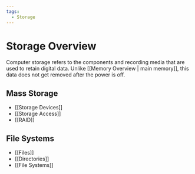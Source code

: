 ```yaml
---
tags:
  - Storage
---
```

# Storage Overview
Computer storage refers to the components and recording media that are used to retain digital data. Unlike [[Memory Overview | main memory]], this data does not get removed after the power is off.
## Mass Storage
* [[Storage Devices]]
* [[Storage Access]]
* [[RAID]]
## File Systems
* [[Files]]
* [[Directories]]
* [[File Systems]]